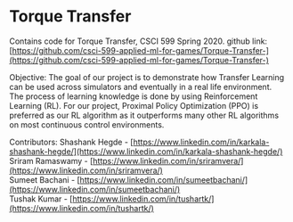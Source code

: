 # Torque Transfer

Contains code for Torque Transfer, CSCI 599 Spring 2020. 
github link: [https://github.com/csci-599-applied-ml-for-games/Torque-Transfer-](https://github.com/csci-599-applied-ml-for-games/Torque-Transfer-) 

Objective: 
The goal of our project is to demonstrate how Transfer Learning can be used across simulators and eventually in a real life environment. <br />
The process of learning knowledge is done by using Reinforcement Learning (RL). For our project, Proximal Policy Optimization (PPO) is preferred as our RL algorithm as it outperforms many other RL algorithms on most continuous control environments.<br />

Contributors: 
Shashank Hegde - [https://www.linkedin.com/in/karkala-shashank-hegde/](https://www.linkedin.com/in/karkala-shashank-hegde/) <br/>
Sriram Ramaswamy - [https://www.linkedin.com/in/sriramvera/](https://www.linkedin.com/in/sriramvera/) <br/>
Sumeet Bachani - [https://www.linkedin.com/in/sumeetbachani/](https://www.linkedin.com/in/sumeetbachani/) <br/>
Tushak Kumar - [https://www.linkedin.com/in/tushartk/](https://www.linkedin.com/in/tushartk/) <br/>
